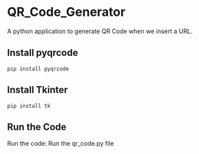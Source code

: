 # QR_Code_Generator
A python application to generate QR Code when we insert a URL.
## Install pyqrcode 
```
pip install pyqrcode
```
## Install Tkinter
```
pip install tk
```

## Run the Code
Run the code:
Run the qr_code.py file